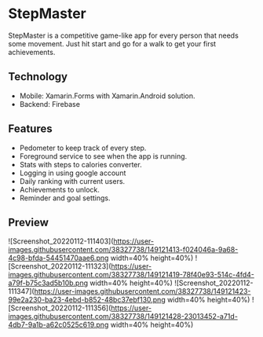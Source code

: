 # StepMaster
StepMaster is a competitive game-like app for every person that needs some movement. Just hit start and go for a walk to get your first achievements.

## Technology
- Mobile: Xamarin.Forms with Xamarin.Android solution.
- Backend: Firebase

## Features
- Pedometer to keep track of every step.
- Foreground service to see when the app is running.
- Stats with steps to calories converter.
- Logging in using google account
- Daily ranking with current users.
- Achievements to unlock.
- Reminder and goal settings.

## Preview
![Screenshot_20220112-111403](https://user-images.githubusercontent.com/38327738/149121413-f024046a-9a68-4c98-bfda-54451470aae6.png width=40% height=40%)
![Screenshot_20220112-111323](https://user-images.githubusercontent.com/38327738/149121419-78f40e93-514c-4fd4-a79f-b75c3ad5b10b.png width=40% height=40%)
![Screenshot_20220112-111347](https://user-images.githubusercontent.com/38327738/149121423-99e2a230-ba23-4ebd-b852-48bc37ebf130.png width=40% height=40%)
![Screenshot_20220112-111356](https://user-images.githubusercontent.com/38327738/149121428-23013452-a71d-4db7-9a1b-a62c0525c619.png width=40% height=40%)
